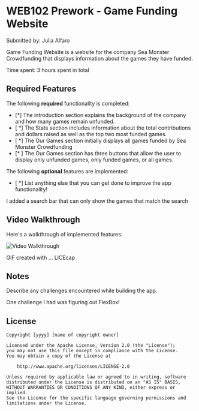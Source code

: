 # WEB102 Prework - Game Funding Website

Submitted by: Julia Alfaro

Game Funding Website is a website for the company Sea Monster Crowdfunding that displays information about the games they have funded.

Time spent: 3 hours spent in total

## Required Features

The following **required** functionality is completed:

- [*] The introduction section explains the background of the company and how many games remain unfunded.
- [ *] The Stats section includes information about the total contributions and dollars raised as well as the top two most funded games.
- [ *] The Our Games section initially displays all games funded by Sea Monster Crowdfunding
- [* ] The Our Games section has three buttons that allow the user to display only unfunded games, only funded games, or all games.

The following **optional** features are implemented:

- [ *] List anything else that you can get done to improve the app functionality!

I added a search bar that can only show the games that match the search

## Video Walkthrough

Here's a walkthrough of implemented features:

<img src='https://imgur.com/gallery/HY2f7xH' title='Video Walkthrough' width='' alt='Video Walkthrough' />

<!-- Replace this with whatever GIF tool you used! -->

GIF created with ... LICEcap

<!-- Recommended tools:
[Kap](https://getkap.co/) for macOS
[ScreenToGif](https://www.screentogif.com/) for Windows
[peek](https://github.com/phw/peek) for Linux. -->

## Notes

Describe any challenges encountered while building the app.

One challenge I had was figuring out FlexBox!

## License

    Copyright [yyyy] [name of copyright owner]

    Licensed under the Apache License, Version 2.0 (the "License");
    you may not use this file except in compliance with the License.
    You may obtain a copy of the License at

        http://www.apache.org/licenses/LICENSE-2.0

    Unless required by applicable law or agreed to in writing, software
    distributed under the License is distributed on an "AS IS" BASIS,
    WITHOUT WARRANTIES OR CONDITIONS OF ANY KIND, either express or implied.
    See the License for the specific language governing permissions and
    limitations under the License.
